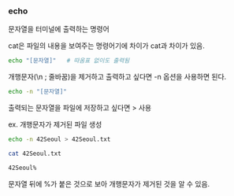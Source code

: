 ### echo
문자열을 터미널에 출력하는 명령어

cat은 파일의 내용을 보여주는 명령어기에 차이가 cat과 차이가 있음.
```sh
echo "[문자열]"   # 따옴표 없이도 출력됨
```
개행문자(\n ; 줄바꿈)을 제거하고 출력하고 싶다면 -n 옵션을 사용하면 된다.
```sh
echo -n "[문자열]"
```
출력되는 문자열을 파일에 저장하고 싶다면 > 사용

ex. 개행문자가 제거된 파일 생성
```sh
echo -n 42Seoul > 42Seoul.txt
```

```sh
cat 42Seoul.txt
```

```sh
42Seoul%
```
문자열 뒤에 %가 붙은 것으로 보아 개행문자가 제거된 것을 알 수 있음.

